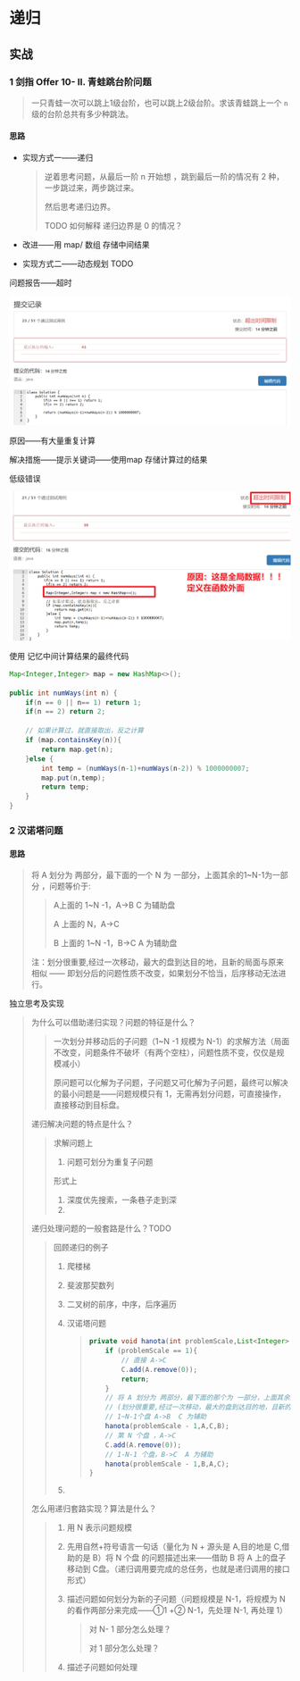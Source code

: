 # 递归

## 实战

### 1 剑指 Offer 10- II. 青蛙跳台阶问题

>一只青蛙一次可以跳上1级台阶，也可以跳上2级台阶。求该青蛙跳上一个 `n` 级的台阶总共有多少种跳法。

#### 思路

* 实现方式一——递归

  >逆着思考问题，从最后一阶 n 开始想 ，跳到最后一阶的情况有 2 种，一步跳过来，两步跳过来。
  >
  >然后思考递归边界。
  >
  >TODO 如何解释 递归边界是 0 的情况？

* 改进——用 map/ 数组 存储中间结果

* 实现方式二——动态规划 TODO

  > 

问题报告——超时

![image-20200819175918781](img/image-20200819175918781.png)

原因——有大量重复计算

解决措施——提示关键词——使用map 存储计算过的结果

低级错误

![image-20200819183321578](img/image-20200819183321578.png)

使用 记忆中间计算结果的最终代码

```java
Map<Integer,Integer> map = new HashMap<>();

public int numWays(int n) {
    if(n == 0 || n== 1) return 1;
    if(n == 2) return 2;

    // 如果计算过，就直接取出，反之计算
    if (map.containsKey(n)){
        return map.get(n);
    }else {
        int temp = (numWays(n-1)+numWays(n-2)) % 1000000007;
        map.put(n,temp);
        return temp;	
    }
}
```

### 2 汉诺塔问题

#### 思路

> 将 A 划分为 两部分，最下面的一个 N 为 一部分，上面其余的1~N-1为一部分 ，问题等价于:
>
> > A上面的 1~N -1，A->B   C 为辅助盘
> >
> > A 上面的 N，A->C
> >
> > B 上面的 1~N -1，B->C  A 为辅助盘
>
> 注：划分很重要,经过一次移动，最大的盘到达目的地，且新的局面与原来相似 —— 即划分后的问题性质不改变，如果划分不恰当，后序移动无法进行。

独立思考及实现

> 为什么可以借助递归实现？问题的特征是什么？
>
> > 一次划分并移动后的子问题（1~N -1 规模为  N-1）的求解方法（局面不改变，问题条件不破坏（有两个空柱），问题性质不变，仅仅是规模减小）
> >
> > 原问题可以化解为子问题，子问题又可化解为子问题，最终可以解决的最小问题是——问题规模只有 1，无需再划分问题，可直接操作，直接移动到目标盘。
>
> 递归解决问题的特点是什么？
>
> >求解问题上
> >
> >1. 问题可划分为重复子问题
> >
> >形式上
> >
> >1. 深度优先搜索，一条巷子走到深
> >2. 
>
> 递归处理问题的一般套路是什么？TODO
>
> > 回顾递归的例子
> >
> > 1. 爬楼梯
> >
> >    > 
> >
> > 2. 斐波那契数列
> >
> >    >
> >
> > 3. 二叉树的前序，中序，后序遍历
> >
> >    > 
> >
> > 4. 汉诺塔问题
> >
> >    > ```java
> >    > private void hanota(int problemScale,List<Integer> A, List<Integer> B, List<Integer> C) {
> >    >     if (problemScale == 1){
> >    >         // 直接 A->C
> >    >         C.add(A.remove(0));
> >    >         return;
> >    >     }
> >    >     // 将 A 划分为 两部分，最下面的那个为 一部分，上面其余的为一部分, B 作为 辅助盘， C 为目标盘,整体思考问题
> >    >     // (划分很重要,经过一次移动，最大的盘到达目的地，且新的局面与原来相似 —— 即划分后的问题性质不改变，如果划分不恰当，后序无法移动)
> >    >     // 1~N-1个盘 A->B  C 为辅助
> >    >     hanota(problemScale - 1,A,C,B);
> >    >     // 第 N 个盘 ，A->C
> >    >     C.add(A.remove(0));
> >    >     // 1-N-1 个盘，B->C  A 为辅助
> >    >     hanota(problemScale - 1,B,A,C);
> >    > }
> >    > ```
> >
> > 5. 
>
> 怎么用递归套路实现？算法是什么？
>
> > 1. 用 N 表示问题规模
> >
> > 2. 先用自然+符号语言一句话（量化为 N + 源头是 A,目的地是 C,借助的是 B）将 N 个盘 的问题描述出来——借助 B 将 A 上的盘子移动到 C盘。（递归调用要完成的总任务，也就是递归调用的接口形式）
> >
> > 3. 描述问题如何划分为新的子问题（问题规模是 N-1，将规模为 N 的看作两部分来完成——①1 +② N-1，先处理 N-1, 再处理 1）
> >
> >    > 对 N- 1 部分怎么处理？
> >    >
> >    > 对 1 部分怎么处理？
> >
> > 4. 描述子问题如何处理
> >
> >    > 
> >
> >    